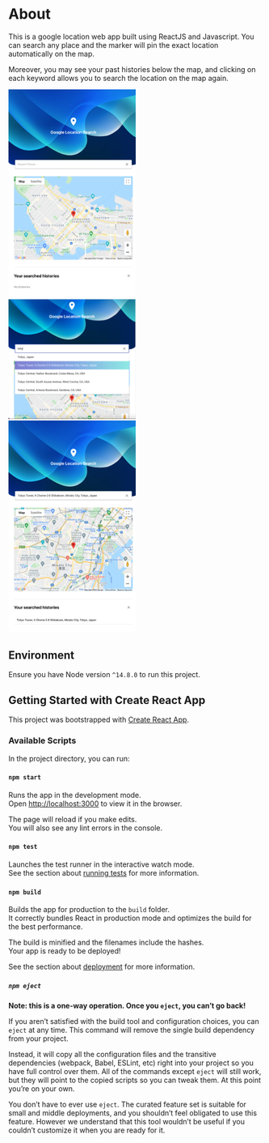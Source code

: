 # About

This is a google location web app built using ReactJS and Javascript. You can search any place and the marker will pin the exact location automatically on the map.

Moreover, you may see your past histories below the map, and clicking on each keyword allows you to search the location on the map again.

<img src="https://github.com/ayako02/autocomplete-test/blob/main/src/assets/demo1.png" width="50%">
<img src="https://github.com/ayako02/autocomplete-test/blob/main/src/assets/demo2.png" width="50%">
<img src="https://github.com/ayako02/autocomplete-test/blob/main/src/assets/demo3.png" width="50%">

## Environment

Ensure you have Node version `^14.8.0` to run this project.

## Getting Started with Create React App

This project was bootstrapped with [Create React App](https://github.com/facebook/create-react-app).

### Available Scripts

In the project directory, you can run:

#### `npm start`

Runs the app in the development mode.\
Open [http://localhost:3000](http://localhost:3000) to view it in the browser.

The page will reload if you make edits.\
You will also see any lint errors in the console.

#### `npm test`

Launches the test runner in the interactive watch mode.\
See the section about [running tests](https://facebook.github.io/create-react-app/docs/running-tests) for more information.

#### `npm build`

Builds the app for production to the `build` folder.\
It correctly bundles React in production mode and optimizes the build for the best performance.

The build is minified and the filenames include the hashes.\
Your app is ready to be deployed!

See the section about [deployment](https://facebook.github.io/create-react-app/docs/deployment) for more information.

##### `npm eject`

**Note: this is a one-way operation. Once you `eject`, you can’t go back!**

If you aren’t satisfied with the build tool and configuration choices, you can `eject` at any time. This command will remove the single build dependency from your project.

Instead, it will copy all the configuration files and the transitive dependencies (webpack, Babel, ESLint, etc) right into your project so you have full control over them. All of the commands except `eject` will still work, but they will point to the copied scripts so you can tweak them. At this point you’re on your own.

You don’t have to ever use `eject`. The curated feature set is suitable for small and middle deployments, and you shouldn’t feel obligated to use this feature. However we understand that this tool wouldn’t be useful if you couldn’t customize it when you are ready for it.
